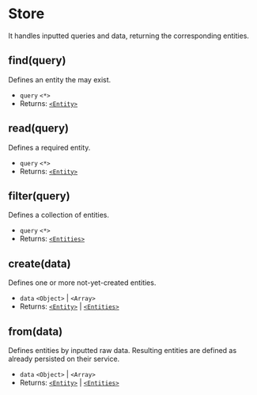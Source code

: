 # Store

It handles inputted queries and data, returning the corresponding entities.

## find(query)

Defines an entity the may exist.

- `query` `<*>`
- Returns: [`<Entity>`](entity.md)

## read(query)

Defines a required entity.

- `query` `<*>`
- Returns: [`<Entity>`](entity.md)

## filter(query)

Defines a collection of entities.

- `query` `<*>`
- Returns: [`<Entities>`](entities.md)

## create(data)

Defines one or more not-yet-created entities.

- `data` `<Object>` | `<Array>`
- Returns: [`<Entity>`](entity.md) | [`<Entities>`](entities.md)

## from(data)

Defines entities by inputted raw data. Resulting entities are defined as already persisted on their service.

- `data` `<Object>` | `<Array>`
- Returns: [`<Entity>`](entity.md) | [`<Entities>`](entities.md)
